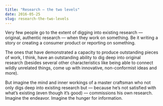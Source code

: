 ```yaml
---
title: "Research — the two levels"
date: 2016-05-25
slug: research-the-two-levels
---
```

Very few people go to the extent of digging into existing research — original, authentic research — when they work on something. Be it writing a story or creating a consumer product or reporting on something.

The ones that have demonstrated a capacity to produce outstanding pieces of work, I think, have an outstanding ability to dig deep into original research (besides several other characteristics like being able to connect wildly unrelated things, come up with innovative, non-conformist ideas and more).

But imagine the mind and inner workings of a master craftsman who not only digs deep into existing research but — because he’s not satisfied with what’s existing (even though it’s good) — commissions his own research. Imagine the endeavor. Imagine the hunger for information.
